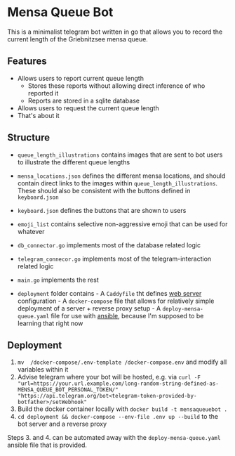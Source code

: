# Mensa Queue Bot

This is a minimalist telegram bot written in go that allows you to record the current length of the Griebnitzsee mensa queue.

## Features
- Allows users to report current queue length
	- Stores these reports without allowing direct inference of who reported it
	- Reports are stored in a sqlite database
- Allows users to request the current queue length
- That's about it



## Structure
- `queue_length_illustrations` contains images that are sent to bot users to illustrate the different queue lengths
- `mensa_locations.json` defines the different mensa locations, and should contain direct links to the images within `queue_length_illustrations`. These should also be consistent with the buttons defined in `keyboard.json`
- `keyboard.json` defines the buttons that are shown to users
- `emoji_list` contains selective non-aggressive emoji that can be used for whatever

- `db_connector.go` implements most of the database related logic
- `telegram_connecor.go` implements most of the telegram-interaction related logic
- `main.go` implements the rest
- `deployment` folder contains
        - A `Caddyfile` tht defines [web server](https://caddyserver.com/) configuration
        - A `docker-compose` file that allows for relatively simple deployment of a server + reverse proxy setup
        - A `deploy-mensa-queue.yaml` file for use with [ansible](https://www.ansible.com/), because I'm supposed to be learning that right now


## Deployment
1. `mv  /docker-compose/.env-template /docker-compose.env` and modify all variables within it
2. Advise telegram where your bot will be hosted, e.g. via `curl -F "url=https://your.url.example.com/long-random-string-defined-as-MENSA_QUEUE_BOT_PERSONAL_TOKEN/"  "https://api.telegram.org/bot<telegram-token-provided-by-botfather>/setWebhook"`
3. Build the docker container locally with `docker build -t mensaqueuebot .`
4. `cd deployment && docker-compose --env-file .env up --build` to the bot server and a reverse proxy

Steps 3. and 4. can be automated away with the `deploy-mensa-queue.yaml` ansible file that is provided.
